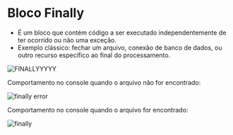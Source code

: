 # Bloco Finally

- É um bloco que contém código a ser executado independentemente de ter
ocorrido ou não uma exceção.
- Exemplo clássico: fechar um arquivo, conexão de banco de dados, ou outro
recurso específico ao final do processamento.

![FINALLYYYYY](https://user-images.githubusercontent.com/24979432/188023903-afd53f86-5f74-46e8-af10-7ac4016a2162.png) <br>

Comportamento no console quando o arquivo não for encontrado: <br>

![finally error](https://user-images.githubusercontent.com/24979432/188023941-825376a8-b554-46f6-8ee0-4088ea3e1089.png)


Comportamento no console quando o arquivo for encontrado: <br>

![finally](https://user-images.githubusercontent.com/24979432/188023949-6d11cb54-72e4-4146-b551-29d56954bd38.png)





